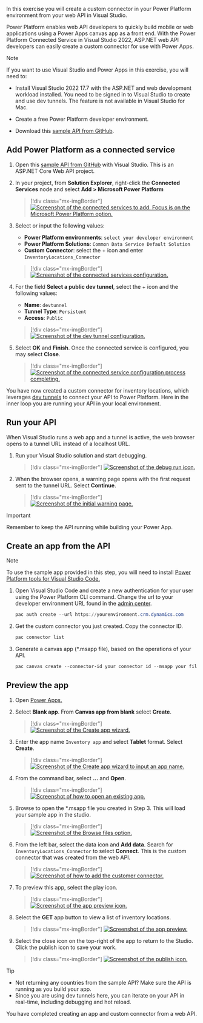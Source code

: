 In this exercise you will create a custom connector in your Power Platform environment from your web API in Visual Studio.

Power Platform enables web API developers to quickly build mobile or web applications using a Power Apps canvas app as a front end. With the Power Platform Connected Service in Visual Studio 2022, ASP.NET web API developers can easily create a custom connector for use with Power Apps.

> [!NOTE]
> If you want to use Visual Studio and Power Apps in this exercise, you will need to:
>
>- Install Visual Studio 2022 17.7 with the ASP.NET and web development workload installed. You need to be signed in to Visual Studio to create and use dev tunnels. The feature is not available in Visual Studio for Mac.
>
>- Create a free Power Platform developer environment.
>
>- Download this [sample API from GitHub][samples]. 

## Add Power Platform as a connected service ##


1. Open this [sample API from GitHub][samples] with Visual Studio. This is an ASP.NET Core Web API project.

1. In your project, from **Solution Explorer**, right-click the **Connected Services** node and select **Add > Microsoft Power Platform**
    > [!div class="mx-imgBorder"]
    > [![Screenshot of the connected services to add. Focus is on the Microsoft Power Platform option.](../media/create-custom-connector-visual-studio-1.png)](../media/create-custom-connector-visual-studio-1.png)

1. Select or input the following values:
    - **Power Platform environments**: `select your developer environment`
    - **Power Platform Solutions**: `Common Data Service Default Solution`
    - **Custom Connector**: select the + icon and enter `InventoryLocations_Connector`
    > [!div class="mx-imgBorder"]
    > [![Screenshot of the connected services configuration.](../media/create-custom-connector-visual-studio-2.png)](../media/create-custom-connector-visual-studio-2.png)

1. For the field **Select a public dev tunnel**, select the + icon and the following values:
    - **Name**: `devtunnel`
    - **Tunnel Type**: `Persistent`
    - **Access**: `Public`
    > [!div class="mx-imgBorder"]
    > [![Screenshot of the dev tunnel configuration.](../media/create-custom-connector-visual-studio-3.png)](../media/create-custom-connector-visual-studio-3.png)

1. Select **OK** and **Finish**. 
    Once the connected service is configured, you may select **Close**.
    > [!div class="mx-imgBorder"]
    > [![Screenshot of the connected service configuration process completing.](../media/create-custom-connector-visual-studio-4.png)](../media/create-custom-connector-visual-studio-4.png)

You have now created a custom connector for inventory locations, which leverages [dev tunnels][devtunnels] to connect your API to Power Platform. Here in the inner loop you are running your API in your local environment.

## Run your API ##

When Visual Studio runs a web app and a tunnel is active, the web browser opens to a tunnel URL instead of a localhost URL.

1. Run your Visual Studio solution and start debugging.
    > [!div class="mx-imgBorder"]
    > [![Screenshot of the debug run icon.](../media/create-custom-connector-visual-studio-5.png)](../media/create-custom-connector-visual-studio-5.png)

1. When the browser opens, a warning page opens with the first request sent to the tunnel URL. Select **Continue**.
    > [!div class="mx-imgBorder"]
    > [![Screenshot of the initial warning page.](../media/create-custom-connector-visual-studio-6.png)](../media/create-custom-connector-visual-studio-6.png)

> [!IMPORTANT] 
> Remember to keep the API running while building your Power App.

## Create an app from the API ##

> [!NOTE]
> To use the sample app provided in this step, you will need to install [Power Platform tools for Visual Studio Code.][pptools]

1. Open Visual Studio Code and create a new authentication for your user using the Power Platform CLI command. Change the url to your developer environment URL found in the [admin center][ppac].
    ```powershell
    pac auth create --url https://yourenvironment.crm.dynamics.com
    ```

1. Get the custom connector you just created. Copy the connector ID.
    ```powershell
    pac connector list
    ```

1. Generate a canvas app (*.msapp file), based on the operations of your API. 
    ```powershell
    pac canvas create --connector-id your connector id --msapp your file name.msapp
    ```

## Preview the app ##
1. Open [Power Apps.][powerapps]
1. Select **Blank app**. From **Canvas app from blank** select **Create**.
    > [!div class="mx-imgBorder"]
    > [![Screenshot of the Create app wizard.](../media/create-custom-connector-visual-studio-7.png)](../media/create-custom-connector-visual-studio-7.png)

1. Enter the app name `Inventory app` and select **Tablet** format. Select **Create**.
    > [!div class="mx-imgBorder"]
    > [![Screenshot of the Create app wizard to input an app name.](../media/create-custom-connector-visual-studio-8.png)](../media/create-custom-connector-visual-studio-8.png)

1. From the command bar, select **...** and **Open**.
    > [!div class="mx-imgBorder"]
    > [![Screenshot of how to open an existing app.](../media/create-custom-connector-visual-studio-9.png)](../media/create-custom-connector-visual-studio-9.png)

1. Browse to open the *.msapp file you created in Step 3. This will load your sample app in the studio.
    > [!div class="mx-imgBorder"]
    > [![Screenshot of the Browse files option.](../media/create-custom-connector-visual-studio-10.png)](../media/create-custom-connector-visual-studio-10.png)

1. From the left bar, select the data icon and **Add data**. Search for `InventoryLocations_Connector` to select **Connect**. This is the custom connector that was created from the web API.
    > [!div class="mx-imgBorder"]
    > [![Screenshot of how to add the customer connector.](../media/create-custom-connector-visual-studio-11.png)](../media/create-custom-connector-visual-studio-11.png)

1. To preview this app, select the play icon.
    > [!div class="mx-imgBorder"]
    > [![Screenshot of the app preview icon.](../media/create-custom-connector-visual-studio-12.png)](../media/create-custom-connector-visual-studio-12.png)

1. Select the **GET** app button to view a list of inventory locations.
    > [!div class="mx-imgBorder"]
    > [![Screenshot of the app preview.](../media/create-custom-connector-visual-studio-13.png)](../media/create-custom-connector-visual-studio-13.png)

1. Select the close icon on the top-right of the app to return to the Studio. Click the publish icon to save your work.
    > [!div class="mx-imgBorder"]
    > [![Screenshot of the publish icon.](../media/create-custom-connector-visual-studio-14.png)](../media/create-custom-connector-visual-studio-14.png)

> [!TIP]
> - Not returning any countries from the sample API? Make sure the API is running as you build your app.
> - Since you are using dev tunnels here, you can iterate on your API in real-time, including debugging and hot reload.

You have completed creating an app and custom connector from a web API.

[samples]: https://github.com/marcelbf/CitiesDemo
[devtunnels]: /aspnet/core/test/dev-tunnels
[pptools]: https://marketplace.visualstudio.com/items?itemName=microsoft-IsvExpTools.powerplatform-vscode
[ppac]: https://admin.powerplatform.microsoft.com/environments
[powerapps]: https://make.powerapps.com/templates
